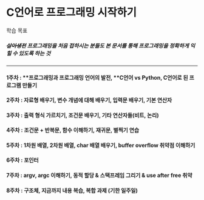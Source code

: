 # C언어로 프로그래밍 시작하기

학습 목표

##### ~~살아생전~~ 프로그래밍을 처음 접하시는 분들도 본 문서를 통해 프로그래밍을 정확하게 익힐 수 있도록 하는 것

##### 

---

#### 1주차 : **프로그래밍과 프로그래밍 언어의 발전, **C언어 vs Python, C언어로 된 프로그램 만들기

#### 

#### 2주차 : 자료형 배우기, 변수 개념에 대해 배우기, 입력문 배우기, 기본 연산자

#### 

#### 3주차 : 출력 형식 가르치기, 조건문 배우기, 기타 연산자들\(비트, 논리\)

#### 

#### 4주차 : 조건문 + 반복문, 함수 이해하기, 재귀문, 별찍기 연습

#### 

#### 5주차 : 1차원 배열, 2차원 배열, char 배열 배우기, buffer overflow 취약점 이해하기

#### 

#### 6주차 : 포인터

#### 

#### 7주차 : argv, argc 이해하기, 동적 할당 & 스택프레임 그리기 & use after free 취약

#### 

#### 8주차 : 구조체, 지금까지 내용 복습, 복합 과제 \(기한 일주일\)



